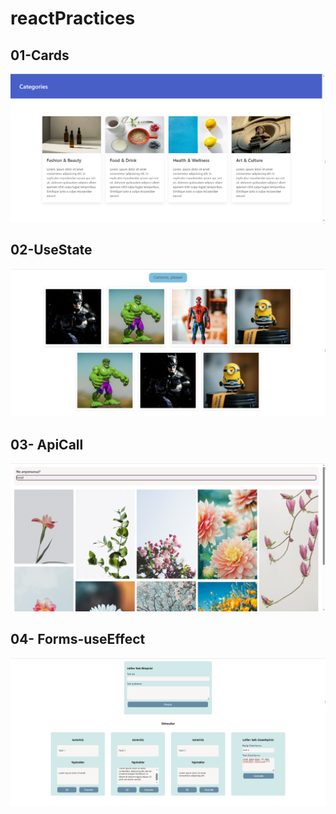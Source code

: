 # reactPractices

## 01-Cards
![App Screenshot](https://github.com/haticesaike/reactPractices/blob/master/img/cards.png?raw=true)

## 02-UseState
![App Screenshot](https://github.com/haticesaike/reactPractices/blob/master/img/useState.png?raw=true)


## 03- ApiCall
![App Screenshot](https://github.com/haticesaike/reactPractices/blob/master/img/apiCall.png?raw=true)


## 04- Forms-useEffect

![App Screenshoot](https://github.com/haticesaike/reactPractices/blob/master/img/forms.png?raw=true)
